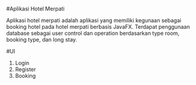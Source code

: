 #Aplikasi Hotel Merpati

Aplikasi hotel merpati adalah aplikasi yang memiliki kegunaan sebagai booking hotel pada hotel merpati berbasis JavaFX. Terdapat penggunaan database sebagai user control dan operation berdasarkan type room, booking type, dan long stay.

#UI
1. Login
2. Register
3. Booking
